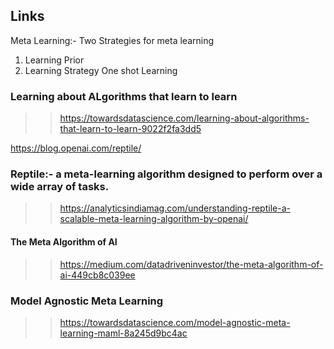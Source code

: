 ## Links

Meta Learning:- 
Two Strategies for meta learning
1. Learning Prior
2. Learning Strategy
One shot Learning

### Learning about ALgorithms that learn to learn
>> https://towardsdatascience.com/learning-about-algorithms-that-learn-to-learn-9022f2fa3dd5

https://blog.openai.com/reptile/
### Reptile:- a meta-learning algorithm designed to perform over a wide array of tasks.
>> https://analyticsindiamag.com/understanding-reptile-a-scalable-meta-learning-algorithm-by-openai/

#### The Meta Algorithm of AI
>> https://medium.com/datadriveninvestor/the-meta-algorithm-of-ai-449cb8c039ee

### Model Agnostic Meta Learning
>> https://towardsdatascience.com/model-agnostic-meta-learning-maml-8a245d9bc4ac

